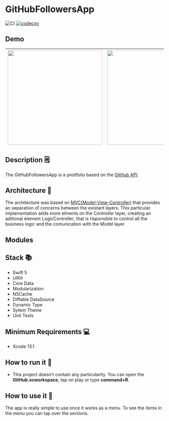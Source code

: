 # GitHubFollowersApp

![CI](https://github.com/josevictor1/GitHubFollowersApp/workflows/CI/badge.svg?branch=master)
[![codecov](https://codecov.io/gh/josevictor1/GitHubFollowersApp/branch/master/graph/badge.svg?token=1YWBT2WND9)](https://codecov.io/gh/josevictor1/GitHubFollowersApp)

## Demo 

<img src="https://user-images.githubusercontent.com/10730536/156906358-476c5abb-95c9-4e65-bd8d-6615c2e1b10e.png" height= "300"> | <img src="https://user-images.githubusercontent.com/10730536/156906370-af79217c-25ec-41e4-86bb-4e98a53a788d.png" height= "300"> | <img src="https://user-images.githubusercontent.com/10730536/156906641-84afdc7f-7e04-4bbc-a2f4-295bbe012bd5.gif" height= "300">
 --- | --- | ---

## Description 🗒

The GitHubFollowersApp is a protifolio based on the [GitHub API](https://docs.github.com/en/rest/reference/users).

## Architecture 📐

The architecture was based on [MVC(Model-View-Controller)](https://developer.apple.com/library/archive/documentation/General/Conceptual/DevPedia-CocoaCore/MVC.html) that provides an separation of concerns between the existant layers. This particular implamentation adds more elments on the Controller layer, creating an aditional element LogicController, that is risponsible to control all the business logic and the comunication with the Model layer.

## Modules

## Stack 📚

- Swift 5
- UIKit
- Core Data
- Modularization
- NSCache
- Diffable DataSource
- Dynamic Type
- Sytem Theme
- Unit Tests

## Minimum Requirements 💻

- Xcode 13.1

## How to run it 📲

- This project doesn’t contain any particularity. You can open the **GitHub.xcworkspace**, tap on play or type **command+R**. 

## How to use it 🧐

The app is really simple to use once it works as a menu. To see the items in the menu you can tap over the sections.
